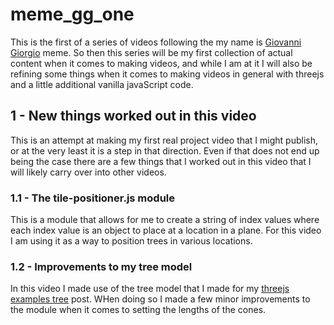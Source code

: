 # meme_gg_one

This is the first of a series of videos following the my name is [Giovanni Giorgio](https://knowyourmeme.com/memes/my-name-is-giovanni-giorgio) meme. So then this series will be my first collection of actual content when it comes to making videos, and while I am at it I will also be refining some things when it comes to making videos in general with threejs and a little additional vanilla javaScript code.

## 1 - New things worked out in this video

This is an attempt at making my first real project video that I might publish, or at the very least it is a step in that direction. Even if that does not end up being the case there are a few things that I worked out in this video that I will likely carry over into other videos.

### 1.1 - The tile-positioner.js module

This is a module that allows for me to create a string of index values where each index value is an object to place at a location in a plane. For this video I am using it as a way to position trees in various locations.

### 1.2 - Improvements to my tree model

In this video I made use of the tree model that I made for my [threejs examples tree](https://dustinpfister.github.io/2019/07/30/threejs-examples-tree/) post. WHen doing so I made a few minor improvements to the module when it comes to setting the lengths of the cones.